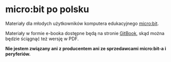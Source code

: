 # micro:bit po polsku
Materiały dla młodych użytkowników komputera edukacyjnego [micro:bit](https://microbit.org/).

Materiały w formie e-booka dostępne będą na stronie [GitBook](https://p-kraszewski.github.io/microbit-po-polsku/),
skąd można będzie ściągnąć też wersję w PDF.

**Nie jestem związany ani z producentem ani ze sprzedawcami micro:bit-a i peryferiów.**



